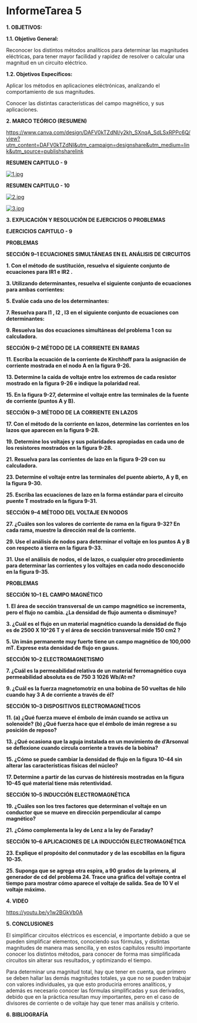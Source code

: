 # **InformeTarea 5**

**1. OBJETIVOS:**

**1.1. Objetivo General:**

Reconocer los distintos métodos analíticos para determinar las magnitudes eléctricas, para tener mayor facilidad y rapidez de resolver o calcular una magnitud en un circuito eléctrico.

**1.2. Objetivos Específicos:**

Aplicar los métodos en aplicaciones eléctrónicas, analizando el comportamiento de sus magnitudes.

Conocer las distintas características del campo magnético, y sus aplicaciones.

**2. MARCO TEÓRICO (RESUMEN)**
 
 https://www.canva.com/design/DAFV0kTZdNI/y2kh_SXnqA_SdLSxRPPc6Q/view?utm_content=DAFV0kTZdNI&utm_campaign=designshare&utm_medium=link&utm_source=publishsharelink

**RESUMEN CAPITULO - 9**

[![1.jpg](https://i.postimg.cc/sfKLwYCV/1.jpg)](https://postimg.cc/fkt5b0bF)

**RESUMEN CAPITULO - 10**

[![2.jpg](https://i.postimg.cc/2SJRT4vq/2.jpg)](https://postimg.cc/rDSPwRfc)

[![3.jpg](https://i.postimg.cc/d1wW91Wk/3.jpg)](https://postimg.cc/3yfC8KQY)


**3. EXPLICACIÓN Y RESOLUCIÓN DE EJERCICIOS O PROBLEMAS**

**EJERCICIOS CAPITULO - 9**

**PROBLEMAS**

**SECCIÓN 9–1 ECUACIONES SIMULTÁNEAS EN EL ANÁLISIS DE CIRCUITOS**

**1. Con el método de sustitución, resuelva el siguiente conjunto de ecuaciones para IR1 e IR2 .**

**3. Utilizando determinantes, resuelva el siguiente conjunto de ecuaciones para ambas corrientes:**

**5. Evalúe cada uno de los determinantes:**

**7. Resuelva para I1 , I2 , I3 en el siguiente conjunto de ecuaciones con determinantes:**

**9. Resuelva las dos ecuaciones simultáneas del problema 1 con su calculadora.**

**SECCIÓN 9–2 MÉTODO DE LA CORRIENTE EN RAMAS**

**11. Escriba la ecuación de la corriente de Kirchhoff para la asignación de corriente mostrada en el nodo A en la figura 9-26.**

**13. Determine la caída de voltaje entre los extremos de cada resistor mostrado en la figura 9-26 e indique la polaridad real.**

**15. En la figura 9-27, determine el voltaje entre las terminales de la fuente de corriente (puntos A y B).**

**SECCIÓN 9–3 MÉTODO DE LA CORRIENTE EN LAZOS**

**17. Con el método de la corriente en lazos, determine las corrientes en los lazos que aparecen en la figura 9-28.**

**19. Determine los voltajes y sus polaridades apropiadas en cada uno de los resistores mostrados en la figura 9-28.**

**21. Resuelva para las corrientes de lazo en la figura 9-29 con su calculadora.**

**23. Determine el voltaje entre las terminales del puente abierto, A y B, en la figura 9-30.**

**25. Escriba las ecuaciones de lazo en la forma estándar para el circuito puente T mostrado en la figura 9-31.**

**SECCIÓN 9–4 MÉTODO DEL VOLTAJE EN NODOS**

**27. ¿Cuáles son los valores de corriente de rama en la figura 9-32? En cada rama, muestre la dirección real de la corriente.**

**29. Use el análisis de nodos para determinar el voltaje en los puntos A y B con respecto a tierra en la figura 9-33.**

**31. Use el análisis de nodos, el de lazos, o cualquier otro procedimiento para determinar las corrientes y los voltajes en cada nodo desconocido en la figura 9-35.**



**PROBLEMAS**

**SECCIÓN 10–1 EL CAMPO MAGNÉTICO**

**1. El área de sección transversal de un campo magnético se incrementa, pero el flujo no cambia. ¿La densidad de flujo aumenta o disminuye?**

**3. ¿Cuál es el flujo en un material magnético cuando la densidad de flujo es de 2500 X 10^26 T y el área de sección transversal mide 150 cm2 ?**

**5. Un imán permanente muy fuerte tiene un campo magnético de 100,000 mT. Exprese esta densidad de flujo en gauss.**

**SECCIÓN 10–2 ELECTROMAGNETISMO**

**7. ¿Cuál es la permeabilidad relativa de un material ferromagnético cuya permeabilidad absoluta es de 750 3 1026 Wb/At·m?**

**9. ¿Cuál es la fuerza magnetomotriz en una bobina de 50 vueltas de hilo cuando hay 3 A de corriente a través de él?**

**SECCIÓN 10–3 DISPOSITIVOS ELECTROMAGNÉTICOS**

**11. (a) ¿Qué fuerza mueve el émbolo de imán cuando se activa un solenoide? (b) ¿Qué fuerza hace que el émbolo de imán regrese a su posición de reposo?**

**13. ¿Qué ocasiona que la aguja instalada en un movimiento de d’Arsonval se deflexione cuando circula corriente a través de la bobina?**

**15. ¿Cómo se puede cambiar la densidad de flujo en la figura 10-44 sin alterar las características físicas del núcleo?**

**17. Determine a partir de las curvas de histéresis mostradas en la figura 10-45 qué material tiene más retentividad.**

**SECCIÓN 10–5 INDUCCIÓN ELECTROMAGNÉTICA**

**19. ¿Cuáles son los tres factores que determinan el voltaje en un conductor que se mueve en dirección perpendicular al campo magnético?**

**21. ¿Cómo complementa la ley de Lenz a la ley de Faraday?**

**SECCIÓN 10–6 APLICACIONES DE LA INDUCCIÓN ELECTROMAGNÉTICA**

**23. Explique el propósito del conmutador y de las escobillas en la figura 10-35.**

**25. Suponga que se agrega otra espira, a 90 grados de la primera, al generador de cd del problema 24. Trace una gráfica del voltaje contra el tiempo para mostrar cómo aparece el voltaje de salida. Sea de 10 V el voltaje máximo.**

**4. VIDEO**

https://youtu.be/y1w2BGkVb0A 

**5. CONCLUSIONES**

El simplificar circuitos eléctricos es escencial, e importante debido a que se pueden simplificar elementos, conociendo sus fórmulas, y distintas magnitudes de manera mas sencilla, y en estos capítulos resultó importante conocer los distintos métodos, para conocer de forma mas simplificada circuitos sin alterar sus resultados, y optimizando el tiempo.

Para determinar una magnitud total, hay que tener en cuenta, que primero se deben hallar las demás magnitudes totales, ya que no se pueden trabajar con valores individuales, ya que esto produciría errores analíticos, y además es necesario conocer las fórmulas simplificadas y sus derivados, debido que en la práctica resultan muy importantes, pero en el caso de divisores de corriente o de voltaje hay que tener mas análisis y criterio.


**6. BIBLIOGRAFÍA**




